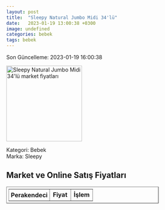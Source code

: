 ```yaml
---
layout: post
title:  "Sleepy Natural Jumbo Midi 34'lü"
date:   2023-01-19 13:00:38 +0300
image: undefined
categories: bebek
tags: bebek
---
```


Son Güncelleme: 2023-01-19 16:00:38

<img src="undefined" width="200" alt="Sleepy Natural Jumbo Midi 34'lü market fiyatları" />

Kategori: Bebek
<br />
Marka: Sleepy

<h2>Market ve Online Satış Fiyatları</h2>

<table border="1" style="padding: 5px;width:80%;">
  <tr>
    <td style="padding: 5px;"><strong>Perakendeci</strong></td>
    <td><strong>Fiyat</strong></td>
    <td><strong>İşlem</strong></td>
  </tr>
  
</table>

